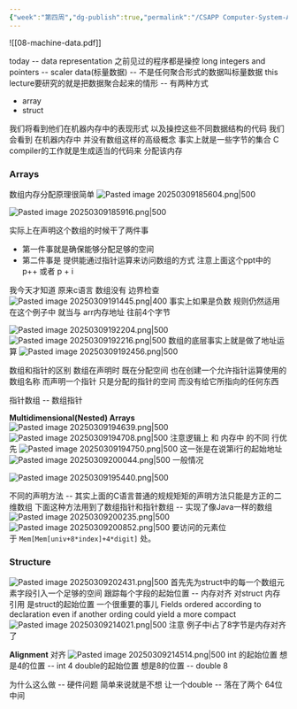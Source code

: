 ```yaml
---
{"week":"第四周","dg-publish":true,"permalink":"/CSAPP Computer-System-A-Program-Perspective/Lecture 08 Machine-Level Programming IV：Data/","dgPassFrontmatter":true,"noteIcon":"","created":"2025-03-09T14:52:36.430+08:00","updated":"2025-03-30T14:55:33.232+08:00"}
---
```



![[08-machine-data.pdf]]

today -- data representation
之前见过的程序都是操控 long integers and pointers -- scaler data(标量数据) -- 不是任何聚合形式的数据叫标量数据
this lecture要研究的就是把数据聚合起来的情形 -- 有两种方式
- array
- struct

我们将看到他们在机器内存中的表现形式   以及操控这些不同数据结构的代码
我们会看到 在机器内存中 并没有数组这样的高级概念  事实上就是一些字节的集合
C compiler的工作就是生成适当的代码来 分配该内存


### Arrays
数组内存分配原理很简单
![Pasted image 20250309185604.png|500](/img/user/accessory/Pasted%20image%2020250309185604.png)

![Pasted image 20250309185916.png|500](/img/user/accessory/Pasted%20image%2020250309185916.png)

实际上在声明这个数组的时候干了两件事
- 第一件事就是确保能够分配足够的空间
- 第二件事是 提供能通过指针运算来访问数组的方式
注意上面这个ppt中的 p++ 或者 p + i

我今天才知道  原来c语言 数组没有 边界检查
![Pasted image 20250309191445.png|400](/img/user/accessory/Pasted%20image%2020250309191445.png)
事实上如果是负数 规则仍然适用  在这个例子中 就当与 arr内存地址 往前4个字节

![Pasted image 20250309192204.png|500](/img/user/accessory/Pasted%20image%2020250309192204.png)
![Pasted image 20250309192216.png|500](/img/user/accessory/Pasted%20image%2020250309192216.png)
数组的底层事实上就是做了地址运算
![Pasted image 20250309192456.png|500](/img/user/accessory/Pasted%20image%2020250309192456.png)

数组和指针的区别
数组在声明时  既在分配空间  也在创建一个允许指针运算使用的数组名称
而声明一个指针  只是分配的指针的空间 而没有给它所指向的任何东西

指针数组 --  数组指针

**Multidimensional(Nested) Arrays**
![Pasted image 20250309194639.png|500](/img/user/accessory/Pasted%20image%2020250309194639.png)
![Pasted image 20250309194708.png|500](/img/user/accessory/Pasted%20image%2020250309194708.png)
注意逻辑上  和   内存中 的不同
行优先
![Pasted image 20250309194750.png|500](/img/user/accessory/Pasted%20image%2020250309194750.png)
这一张是在说第i行的起始地址
![Pasted image 20250309200044.png|500](/img/user/accessory/Pasted%20image%2020250309200044.png)
一般情况


![Pasted image 20250309195440.png|500](/img/user/accessory/Pasted%20image%2020250309195440.png)

不同的声明方法  -- 其实上面的C语言普通的规规矩矩的声明方法只能是方正的二维数组
下面这种方法用到了数组指针和指针数组 --  实现了像Java一样的数组
![Pasted image 20250309200235.png|500](/img/user/accessory/Pasted%20image%2020250309200235.png)
![Pasted image 20250309200852.png|500](/img/user/accessory/Pasted%20image%2020250309200852.png)
要访问的元素位于 `Mem[Mem[univ+8*index]+4*digit]` 处。

### Structure
![Pasted image 20250309202431.png|500](/img/user/accessory/Pasted%20image%2020250309202431.png)
首先先为struct中的每一个数组元素字段引入一个足够的空间
跟踪每个字段的起始位置 --  内存对齐
对struct 内存 引用 是struct的起始位置
一个很重要的事儿   Fields ordered according to declaration  even if another  ording could yield a more compact
![Pasted image 20250309214021.png|500](/img/user/accessory/Pasted%20image%2020250309214021.png)
注意 例子中i占了8字节是内存对齐了

**Alignment**
对齐
![Pasted image 20250309214514.png|500](/img/user/accessory/Pasted%20image%2020250309214514.png)
int 的起始位置  想是4的位置 -- int 4 
double的起始位置 想是8的位置 -- double 8

为什么这么做 -- 硬件问题
简单来说就是不想 让一个double -- 落在了两个 64位 中间
